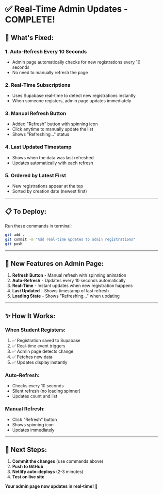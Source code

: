 # ✅ Real-Time Admin Updates - COMPLETE!

## 🎯 What's Fixed:

### **1. Auto-Refresh Every 10 Seconds**
- Admin page automatically checks for new registrations every 10 seconds
- No need to manually refresh the page

### **2. Real-Time Subscriptions**
- Uses Supabase real-time to detect new registrations instantly
- When someone registers, admin page updates immediately

### **3. Manual Refresh Button**
- Added "Refresh" button with spinning icon
- Click anytime to manually update the list
- Shows "Refreshing..." status

### **4. Last Updated Timestamp**
- Shows when the data was last refreshed
- Updates automatically with each refresh

### **5. Ordered by Latest First**
- New registrations appear at the top
- Sorted by creation date (newest first)

---

## 📋 To Deploy:

Run these commands in terminal:

```bash
git add .
git commit -m "Add real-time updates to admin registrations"
git push
```

---

## 🎨 New Features on Admin Page:

1. **Refresh Button** - Manual refresh with spinning animation
2. **Auto-Refresh** - Updates every 10 seconds automatically
3. **Real-Time** - Instant updates when new registration happens
4. **Last Updated** - Shows timestamp of last refresh
5. **Loading State** - Shows "Refreshing..." when updating

---

## ✨ How It Works:

### When Student Registers:
1. ✅ Registration saved to Supabase
2. ✅ Real-time event triggers
3. ✅ Admin page detects change
4. ✅ Fetches new data
5. ✅ Updates display instantly

### Auto-Refresh:
- Checks every 10 seconds
- Silent refresh (no loading spinner)
- Updates count and list

### Manual Refresh:
- Click "Refresh" button
- Shows spinning icon
- Updates immediately

---

## 🚀 Next Steps:

1. **Commit the changes** (use commands above)
2. **Push to GitHub**
3. **Netlify auto-deploys** (2-3 minutes)
4. **Test on live site**

**Your admin page now updates in real-time!** 🎉
